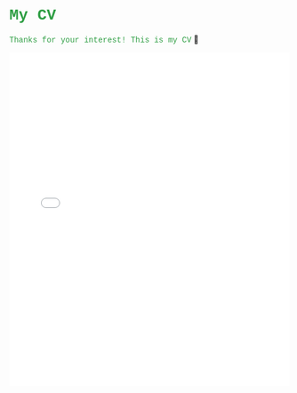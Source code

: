 # <font face="'Consolas', 'Menlo', 'Courier New'" color=#2f9e44>**My CV**</font>

<font face="'Consolas', 'Menlo', 'Courier New'" color=#2f9e44>Thanks for your interest! This is my CV</font> 🫡

<embed src="kf-cv.pdf" type="application/pdf" width="100%" height="600px" />

<div style="text-align: center;">
    <font face="'Consolas', 'Menlo', 'Courier New'" color=#2f9e44 id="lastUpdated"></font>
</div>
<script>
    // Set the last updated date
    document.addEventListener('DOMContentLoaded', function() {
        var metaTag = document.querySelector('meta[name="docbuild:last-update"]');
        if (metaTag) {
            var buildDate = metaTag.getAttribute('content');
            var lastUpdatedElement = document.getElementById('lastUpdated');
            lastUpdatedElement.textContent = 'Last updated: ' + buildDate;
        }
    });
</script>